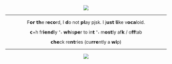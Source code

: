 <div align="center">
	<img src="https://i.pinimg.com/564x/6d/de/fe/6ddefe4ce6923e11feff2a67dc91a89b.jpg">
</div>

---

<p align="center">
	F𝗼𝗿 𝘁𝗵e r𝗲𝗰𝗼rd, I 𝗱o not 𝗽𝗹ay pjsk. I j𝘂𝘀𝘁 𝗹𝗶ke v𝗼𝗰𝗮loid.
<p align="center">
	𝗰+h fr𝗶𝗲𝗻𝗱ly ⁺˖ 𝘄𝗵is𝗽𝗲r to in𝘁 ⁺˖ m𝗼𝘀𝘁ly af𝗸 / o𝗳𝗳tab
<p align="center">
	𝗰𝗵𝗲ck re𝗻𝘁ries (cu𝗿𝗿𝗲ntly a 𝘄𝗶p)

---

<div align="center">
	<img src="https://i.pinimg.com/564x/fa/e5/5b/fae55be519f7217947c7f5f8bef57114.jpg">
</div>
